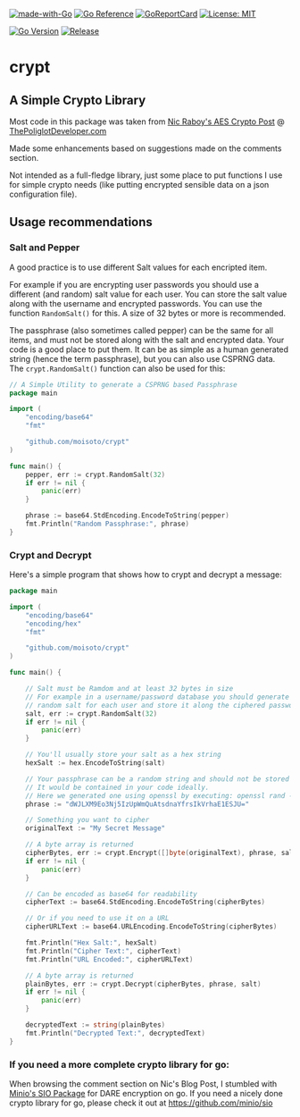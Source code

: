 [![made-with-Go](https://img.shields.io/badge/Made%20with-Go-1f425f.svg?color=%237fd5ea)](http://golang.org) 
[![Go Reference](https://pkg.go.dev/badge/github.com/moisoto/xlsrpt.svg)](https://pkg.go.dev/github.com/moisoto/crypt)
[![GoReportCard](https://goreportcard.com/badge/github.com/moisoto/crypt)](https://goreportcard.com/report/github.com/moisoto/crypt)
[![License: MIT](https://img.shields.io/badge/License-MIT-yellow.svg)](https://pkg.go.dev/github.com/moisoto/crypt?tab=licenses)

[![Go Version](https://img.shields.io/github/go-mod/go-version/moisoto/crypt)](https://golang.org)
[![Release](https://img.shields.io/github/v/tag/moisoto/crypt?label=Release&sort=semver)](https://github.com/moisoto/crypt/releases/latest)

# crypt


## A Simple Crypto Library

Most code in this package was taken from [Nic Raboy's AES Crypto Post](https://www.thepolyglotdeveloper.com/2018/02/encrypt-decrypt-data-golang-application-crypto-packages/) @ [ThePoliglotDeveloper.com](https://www.thepolyglotdeveloper.com)

Made some enhancements based on suggestions made on the comments section. 

Not intended as a full-fledge library, just some place to put functions I use for simple crypto needs (like putting encrypted sensible data on a json configuration file).

## Usage recommendations

### Salt and Pepper

A good practice is to use different Salt values for each encripted item. 

For example if you are encrypting user passwords you should use a different (and random) salt value for each user. You can store the salt value along with the username and encrypted passwords. You can use the function `RandomSalt()` for this. A size of 32 bytes or more is recommended.

The passphrase (also sometimes called pepper) can be the same for all items, and must not be stored along with the salt and encrypted data. Your code is a good place to put them. It can be as simple as a human generated string (hence the term passphrase), but you can also use CSPRNG data. The `crypt.RandomSalt()` function can also be used for this:

```go
// A Simple Utility to generate a CSPRNG based Passphrase
package main

import (
	"encoding/base64"
	"fmt"

	"github.com/moisoto/crypt"
)

func main() {
	pepper, err := crypt.RandomSalt(32)
	if err != nil {
		panic(err)
	}

	phrase := base64.StdEncoding.EncodeToString(pepper)
	fmt.Println("Random Passphrase:", phrase)
}
```

### Crypt and Decrypt

Here's a simple program that shows how to crypt and decrypt a message:

```go
package main

import (
	"encoding/base64"
	"encoding/hex"
	"fmt"

	"github.com/moisoto/crypt"
)

func main() {

	// Salt must be Ramdom and at least 32 bytes in size
	// For example in a username/password database you should generate a
	// random salt for each user and store it along the ciphered password
	salt, err := crypt.RandomSalt(32)
	if err != nil {
		panic(err)
	}

	// You'll usually store your salt as a hex string
	hexSalt := hex.EncodeToString(salt)

	// Your passphrase can be a random string and should not be stored on the database
	// It would be contained in your code ideally.
	// Here we generated one using openssl by executing: openssl rand -base64 32 
	phrase := "dWJLXM9Eo3Nj5IzUpWmQuAtsdnaYfrsIkVrhaE1ESJU="

	// Something you want to cipher
	originalText := "My Secret Message"

	// A byte array is returned
	cipherBytes, err := crypt.Encrypt([]byte(originalText), phrase, salt)
	if err != nil {
		panic(err)
	}

	// Can be encoded as base64 for readability
	cipherText := base64.StdEncoding.EncodeToString(cipherBytes)

	// Or if you need to use it on a URL
	cipherURLText := base64.URLEncoding.EncodeToString(cipherBytes)

	fmt.Println("Hex Salt:", hexSalt)
	fmt.Println("Cipher Text:", cipherText)
	fmt.Println("URL Encoded:", cipherURLText)

	// A byte array is returned
	plainBytes, err := crypt.Decrypt(cipherBytes, phrase, salt)
	if err != nil {
		panic(err)
	}

	decryptedText := string(plainBytes)
	fmt.Println("Decrypted Text:", decryptedText)
}
```

### If you need a more complete crypto library for go:

When browsing the comment section on Nic's Blog Post, I stumbled with [Minio's SIO Package](https://github.com/minio/sio) for DARE encryption on go. If you need a nicely done crypto library for go, please check it out at https://github.com/minio/sio
